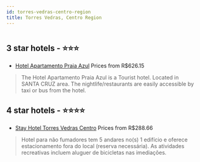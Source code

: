 ```yaml
---
id: torres-vedras-centro-region
title: Torres Vedras, Centro Region
---
```


<center><img src="https://us.dotwconnect.com/poze_hotel/10/1029488/py6xqmDu_16f0f075ba8a32a404a1d0d3842d23a7.jpg" alt="" /></center>


##  3 star hotels - ⭐️⭐️⭐️

-    [Hotel Apartamento Praia Azul](https://www.hurb.com/br/aud/https://www.hurb.com/br/hotels/torres-vedras/hotel-apartamento-praia-azul-HT-3SQ4?cmp=18055) Prices from R$626.15
   > The Hotel Apartamento Praia Azul is a Tourist hotel. Located in SANTA CRUZ area. The nightlife/restaurants are easily accessible by taxi or bus from the hotel.

##  4 star hotels - ⭐️⭐️⭐️⭐️

-    [Stay Hotel Torres Vedras Centro](https://www.hurb.com/br/aud/https://www.hurb.com/br/hotels/torres-vedras/stay-hotel-torres-vedras-centro-HT-DJ9T?cmp=18055) Prices from R$288.66
   > Hotel para não fumadores tem 5 andares no(s) 1 edifício e oferece estacionamento fora do local (reserva necessária). As atividades recreativas incluem aluguer de bicicletas nas imediações.
